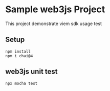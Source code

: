 # Sample web3js Project

This project demonstrate viem sdk usage test

## Setup
```shell
npm install
npm i chai@4 
```
## web3js unit test
```shell
npx mocha test
```
